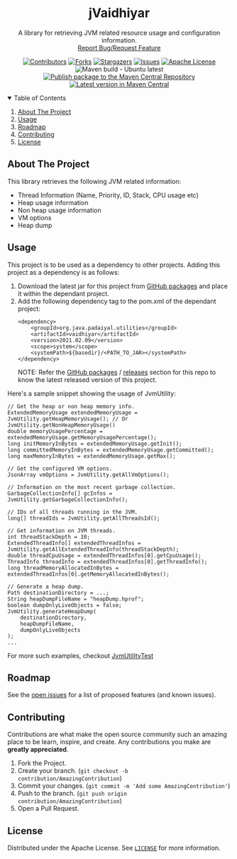 <!-- PROJECT SHIELDS -->
<!--
*** I'm using markdown "reference style" links for readability.
*** Reference links are enclosed in brackets [ ] instead of parentheses ( ).
*** See the bottom of this document for the declaration of the reference variables
*** for contributors-url, forks-url, etc. This is an optional, concise syntax you may use.
*** https://www.markdownguide.org/basic-syntax/#reference-style-links
-->
<div align="center">
  <h1 align="center">jVaidhiyar</h1>
  <p align="center">
    A library for retrieving JVM related resource usage and configuration information.
    <br />
    <a href="https://github.com/padaiyal/jMonocle/issues/new/choose">Report Bug/Request Feature</a>
  </p>

[![Contributors][contributors-shield]][contributors-url]
[![Forks][forks-shield]][forks-url]
[![Stargazers][stars-shield]][stars-url]
[![Issues][issues-shield]][issues-url]
[![Apache License][license-shield]][license-url] <br>
![Maven build - Ubuntu latest](https://github.com/padaiyal/jMonocle/workflows/Maven%20build%20-%20clean%20test%20verify/badge.svg?branch=main)
[![Publish package to the Maven Central Repository](https://github.com/padaiyal/jMonocle/actions/workflows/maven_central_package_publish.yml/badge.svg)](https://github.com/padaiyal/jMonocle/actions/workflows/maven_central_package_publish.yml) <br>
[![Latest version in Maven Central](https://img.shields.io/maven-central/v/io.github.padaiyal.libs/vaidhiyar)](https://search.maven.org/artifact/io.github.padaiyal.libs/vaidhiyar)
</div>

<!--
*** To avoid retyping too much info. Do a search and replace with your text editor for the following:
    'jVaidhiyar'
 -->

<!-- TABLE OF CONTENTS -->
<details open="open">
  <summary>Table of Contents</summary>
  <ol>
    <li>
      <a href="#about-the-project">About The Project</a>
    </li>
    <li>
        <a href="#usage">Usage</a>
    </li>
    <li>
        <a href="#roadmap">Roadmap</a>
    </li>
    <li>
        <a href="#contributing">Contributing</a>
    </li>
    <li>
        <a href="#license">License</a>
    </li>
  </ol>
</details>

<!-- ABOUT THE PROJECT -->
## About The Project
This library retrieves the following JVM related information:
 - Thread Information (Name, Priority, ID, Stack, CPU usage etc)
 - Heap usage information
 - Non heap usage information
 - VM options
 - Heap dump

<!-- USAGE -->
## Usage
This project is to be used as a dependency to other projects.
Adding this project as a dependency is as follows:
 1. Download the latest jar for this project from [GitHub packages](https://github.com/orgs/padaiyal/packages?repo_name=jVaidhiyar) and place it within 
    the dependant project.
 2. Add the following dependency tag to the pom.xml of the dependant project:
    ```
    <dependency>
        <groupId>org.java.padaiyal.utilities</groupId>
        <artifactId>vaidhiyar</artifactId>
        <version>2021.02.09</version>
        <scope>system</scope>
        <systemPath>${basedir}/<PATH_TO_JAR></systemPath>
    </dependency>
    ```
    NOTE: Refer the [GitHub packages](https://github.com/orgs/padaiyal/packages?repo_name=jVaidhiyar) 
    / [releases](https://github.com/padaiyal/jMonocle/releases) section for this repo to know 
    the latest released version of this project.

Here's a sample snippet showing the usage of JvmUtility:
```
// Get the heap or non heap memory info.
ExtendedMemoryUsage extendedMemoryUsage = JvmUtility.getHeapMemoryUsage(); // Or JvmUtility.getNonHeapMemoryUsage()
double memoryUsagePercentage = extendedMemoryUsage.getMemoryUsagePercentage();
long initMemoryInBytes = extendedMemoryUsage.getInit();
long committedMemoryInBytes = extendedMemoryUsage.getCommitted();
long maxMemoryInBytes = extendedMemoryUsage.getMax();

// Get the configured VM options.
JsonArray vmOptions = JvmUtility.getAllVmOptions();

// Information on the most recent garbage collection.
GarbageCollectionInfo[] gcInfos = JvmUtility.getGarbageCollectionInfo();

// IDs of all threads running in the JVM.
long[] threadIds = JvmUtility.getAllThreadsId();

// Get information on JVM threads.
int threadStackDepth = 10;
ExtendedThreadInfo[] extendedThreadInfos = JvmUtility.getAllExtendedThreadInfo(threadStackDepth);
double threadCpuUsage = extendedThreadInfos[0].getCpuUsage();
ThreadInfo threadInfo = extendedThreadInfos[0].getThreadInfo();
long threadMemoryAllocatedInBytes = extendedThreadInfos[0].getMemoryAllocatedInBytes();

// Generate a heap dump.
Path destinationDirectory = ...;
String heapDumpFileName = "heapDump.hprof";
boolean dumpOnlyLiveObjects = false;
JvmUtility.generateHeapDump(
    destinationDirectory,
    heapDumpFileName,
    dumpOnlyLiveObjects
);
...
```
For more such examples, checkout [JvmUtilityTest](https://github.com/padaiyal/jMonocle/tree/main/src/test/java/org/padaiyal/utilities/vaidhiyar/JvmUtilityTest.java)

<!-- ROADMAP -->
## Roadmap
See the [open issues](https://github.com/padaiyal/jMonocle/issues) for a list of proposed features (and known issues).

<!-- CONTRIBUTING -->
## Contributing
Contributions are what make the open source community such an amazing place to be learn, inspire, and create. Any contributions you make are **greatly appreciated**.

1. Fork the Project.
2. Create your branch. (`git checkout -b contribution/AmazingContribution`)
3. Commit your changes. (`git commit -m 'Add some AmazingContribution'`)
4. Push to the branch. (`git push origin contribution/AmazingContribution`)
5. Open a Pull Request.


<!-- LICENSE -->
## License
Distributed under the Apache License. See [`LICENSE`](https://github.com/padaiyal/jMonocle/blob/main/LICENSE) for more information.


<!-- MARKDOWN LINKS & IMAGES -->
<!-- https://www.markdownguide.org/basic-syntax/#reference-style-links -->
[contributors-shield]: https://img.shields.io/github/contributors/padaiyal/jVaidhiyar.svg?style=for-the-badge
[contributors-url]: https://github.com/padaiyal/jMonocle/graphs/contributors
[forks-shield]: https://img.shields.io/github/forks/padaiyal/jVaidhiyar.svg?style=for-the-badge
[forks-url]: https://github.com/padaiyal/jMonocle/network/members
[stars-shield]: https://img.shields.io/github/stars/padaiyal/jVaidhiyar.svg?style=for-the-badge
[stars-url]: https://github.com/padaiyal/jMonocle/stargazers
[issues-shield]: https://img.shields.io/github/issues/padaiyal/jVaidhiyar.svg?style=for-the-badge
[issues-url]: https://github.com/padaiyal/jMonocle/issues
[license-shield]: https://img.shields.io/github/license/padaiyal/jVaidhiyar.svg?style=for-the-badge
[license-url]: https://github.com/padaiyal/jMonocle/blob/master/LICENSE

